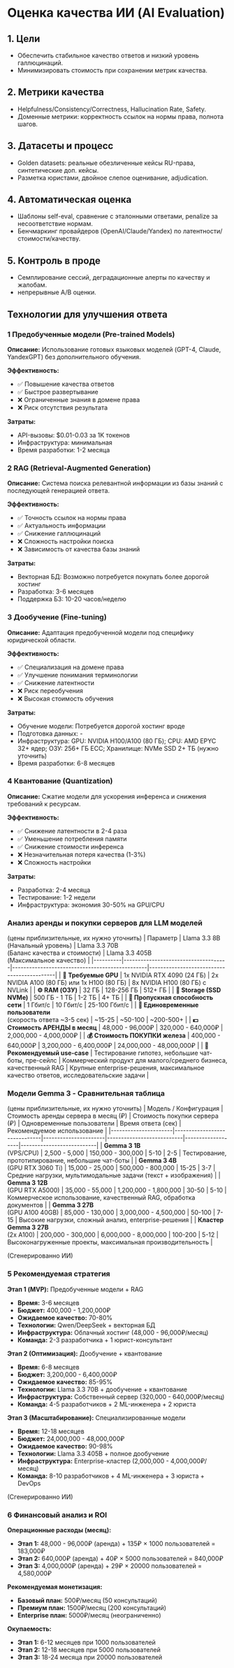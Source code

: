 # Оценка качества ИИ (AI Evaluation)

## 1. Цели
- Обеспечить стабильное качество ответов и низкий уровень галлюцинаций.
- Минимизировать стоимость при сохранении метрик качества.

## 2. Метрики качества
- Helpfulness/Consistency/Correctness, Hallucination Rate, Safety.
- Доменные метрики: корректность ссылок на нормы права, полнота шагов.

## 3. Датасеты и процесс
- Golden datasets: реальные обезличенные кейсы RU-права, синтетические доп. кейсы.
- Разметка юристами, двойное слепое оценивание, adjudication.

## 4. Автоматическая оценка
- Шаблоны self-eval, сравнение с эталонными ответами, penalize за несоответствие нормам.
- Бенчмаркинг провайдеров (OpenAI/Claude/Yandex) по латентности/стоимости/качеству.

## 5. Контроль в проде
- Семплирование сессий, деградационные алерты по качеству и жалобам.
- непрерывные A/B оценки.

## Технологии для улучшения ответа

### 1 Предобученные модели (Pre-trained Models)

**Описание:** Использование готовых языковых моделей (GPT-4, Claude, YandexGPT) без дополнительного обучения.

**Эффективность:**
- ✅ Повышение качества ответов
- ✅ Быстрое развертывание
- ❌ Ограниченные знания в домене права
- ❌ Риск отсутствия результата

**Затраты:**
- API-вызовы: $0.01-0.03 за 1K токенов
- Инфраструктура: минимальная
- Время разработки: 1-2 месяца

### 2 RAG (Retrieval-Augmented Generation)

**Описание:** Система поиска релевантной информации из базы знаний с последующей генерацией ответа.

**Эффективность:**
- ✅ Точность ссылок на нормы права
- ✅ Актуальность информации
- ✅ Снижение галлюцинаций
- ❌ Сложность настройки поиска
- ❌ Зависимость от качества базы знаний

**Затраты:**
- Векторная БД: Возможно потребуется покупать более дорогой хостинг
- Разработка: 3-6 месяцев
- Поддержка БЗ: 10-20 часов/неделю

### 3 Дообучение (Fine-tuning)

**Описание:** Адаптация предобученной модели под специфику юридической области.

**Эффективность:**
- ✅ Специализация на домене права
- ✅ Улучшение понимания терминологии
- ✅ Снижение латентности
- ❌ Риск переобучения
- ❌ Высокая стоимость обучения

**Затраты:**
- Обучение модели: Потребуется дорогой хостинг вроде 
- Подготовка данных: -
- Инфраструктура: GPU: NVIDIA H100/A100 (80 ГБ); CPU: AMD EPYC 32+ ядер; ОЗУ: 256+ ГБ ECC; Хранилище: NVMe SSD 2+ ТБ (нужно уточнить)
- Время разработки: 6-8 месяцев

### 4 Квантование (Quantization)

**Описание:** Сжатие модели для ускорения инференса и снижения требований к ресурсам.

**Эффективность:**
- ✅ Снижение латентности в 2-4 раза
- ✅ Уменьшение потребления памяти
- ✅ Снижение стоимости инференса
- ❌ Незначительная потеря качества (1-3%)
- ❌ Сложность настройки

**Затраты:**
- Разработка: 2-4 месяца
- Тестирование: 1-2 недели
- Инфраструктура: экономия 30-50% на GPU/CPU


### Анализ аренды и покупки серверов для LLM моделей
(цены приблизительные, их нужно уточнить)
| Параметр | Llama 3.3 8B<br>(Начальный уровень) | Llama 3.3 70B<br>(Баланс качества и стоимости) | Llama 3.3 405B<br>(Максимальное качество) |
|----------|-------------------------------------|------------------------------------------------|--------------------------------------------|
| **💾 Требуемые GPU** | 1x NVIDIA RTX 4090 (24 ГБ) | 2x NVIDIA A100 (80 ГБ) или 1x H100 (80 ГБ) | 8x NVIDIA H100 (80 ГБ) с NVLink |
| **⚙️ RAM (ОЗУ)** | 32 ГБ | 128-256 ГБ | 512+ ГБ |
| **📀 Storage (SSD NVMe)** | 500 ГБ - 1 ТБ | 1-2 ТБ | 4+ ТБ |
| **🔌 Пропускная способность сети** | 1 Гбит/с | 10 Гбит/с | 25-100 Гбит/с |
| **👥 Единовременные пользователи**<br>(скорость ответа ~3-5 сек) | ~15-25 | ~50-100 | ~200-500+ |
| **💵 Стоимость АРЕНДЫ в месяц** | 48,000 - 96,000₽ | 320,000 - 640,000₽ | 2,000,000 - 4,000,000₽ |
| **💰 Стоимость ПОКУПКИ железа** | 400,000 - 640,000₽ | 3,200,000 - 6,400,000₽ | 24,000,000 - 48,000,000₽ |
| **🎯 Рекомендуемый use-case** | Тестирование гипотез, небольшие чат-боты, пре-сейлс | Коммерческий продукт для малого/среднего бизнеса, качественный RAG | Крупные enterprise-решения, максимальное качество ответов, исследовательские задачи |

### Модели Gemma 3 - Сравнительная таблица
(цены приблизительные, их нужно уточнить)
| Модель / Конфигурация | Стоимость аренды сервера в месяц (₽) | Стоимость покупки сервера (₽) | Одновременные пользователи | Время ответа (сек) | Рекомендуемое использование |
|----------------------|------------------------------|----------------------|---------------------------|-------------------|---------------------------|
| **Gemma 3 1B**<br>(VPS/CPU) | 2,500 - 5,000 | 150,000 - 300,000 | 5-10 | 2-5 | Тестирование, прототипирование, небольшие чат-боты |
| **Gemma 3 4B**<br>(GPU RTX 3060 Ti) | 15,000 - 25,000 | 500,000 - 800,000 | 15-25 | 3-7 | Средние нагрузки, мультимодальные задачи (текст + изображения) |
| **Gemma 3 12B**<br>(GPU RTX A5000) | 35,000 - 55,000 | 1,200,000 - 1,800,000 | 30-50 | 5-10 | Коммерческое использование, качественный RAG, обработка документов |
| **Gemma 3 27B**<br>(GPU A100 40GB) | 85,000 - 130,000 | 3,000,000 - 4,500,000 | 50-100 | 7-15 | Высокие нагрузки, сложный анализ, enterprise-решения |
| **Кластер Gemma 3 27B**<br>(2x A100) | 200,000 - 300,000 | 6,000,000 - 8,000,000 | 100-200 | 5-12 | Высоконагруженные проекты, максимальная производительность |


(Сгенерированно ИИ)
### 5 Рекомендуемая стратегия

**Этап 1 (MVP):** Предобученные модели + RAG
- **Время:** 3-6 месяцев
- **Бюджет:** 400,000 - 1,200,000₽
- **Ожидаемое качество:** 70-80%
- **Технологии:** Qwen/DeepSeek + векторная БД
- **Инфраструктура:** Облачный хостинг (48,000 - 96,000₽/месяц)
- **Команда:** 2-3 разработчика + 1 юрист-консультант

**Этап 2 (Оптимизация):** Дообучение + квантование
- **Время:** 6-8 месяцев
- **Бюджет:** 3,200,000 - 6,400,000₽
- **Ожидаемое качество:** 85-95%
- **Технологии:** Llama 3.3 70B + дообучение + квантование
- **Инфраструктура:** Собственный сервер (320,000 - 640,000₽/месяц)
- **Команда:** 4-5 разработчиков + 2 ML-инженера + 2 юриста

**Этап 3 (Масштабирование):** Специализированные модели
- **Время:** 12-18 месяцев
- **Бюджет:** 24,000,000 - 48,000,000₽
- **Ожидаемое качество:** 90-98%
- **Технологии:** Llama 3.3 405B + полное дообучение
- **Инфраструктура:** Enterprise-кластер (2,000,000 - 4,000,000₽/месяц)
- **Команда:** 8-10 разработчиков + 4 ML-инженера + 3 юриста + DevOps

(Сгенерированно ИИ)
### 6 Финансовый анализ и ROI

**Операционные расходы (месяц):**
- **Этап 1:** 48,000 - 96,000₽ (аренда) + 135₽ × 1000 пользователей = 183,000₽
- **Этап 2:** 640,000₽ (аренда) + 40₽ × 5000 пользователей = 840,000₽
- **Этап 3:** 4,000,000₽ (аренда) + 29₽ × 20000 пользователей = 4,580,000₽

**Рекомендуемая монетизация:**
- **Базовый план:** 500₽/месяц (50 консультаций)
- **Премиум план:** 1500₽/месяц (200 консультаций)
- **Enterprise план:** 5000₽/месяц (неограниченно)

**Окупаемость:**
- **Этап 1:** 6-12 месяцев при 1000 пользователей
- **Этап 2:** 12-18 месяцев при 5000 пользователей
- **Этап 3:** 18-24 месяца при 20000 пользователей 